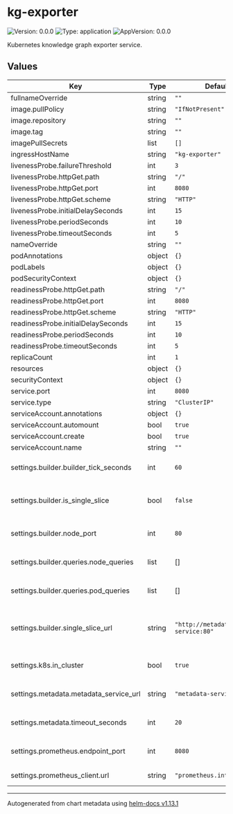 # kg-exporter

![Version: 0.0.0](https://img.shields.io/badge/Version-0.0.0-informational?style=flat-square) ![Type: application](https://img.shields.io/badge/Type-application-informational?style=flat-square) ![AppVersion: 0.0.0](https://img.shields.io/badge/AppVersion-0.0.0-informational?style=flat-square)

Kubernetes knowledge graph exporter service.

## Values

| Key | Type | Default | Description |
|-----|------|---------|-------------|
| fullnameOverride | string | `""` |  |
| image.pullPolicy | string | `"IfNotPresent"` |  |
| image.repository | string | `""` |  |
| image.tag | string | `""` |  |
| imagePullSecrets | list | `[]` |  |
| ingressHostName | string | `"kg-exporter"` |  |
| livenessProbe.failureThreshold | int | `3` |  |
| livenessProbe.httpGet.path | string | `"/"` |  |
| livenessProbe.httpGet.port | int | `8080` |  |
| livenessProbe.httpGet.scheme | string | `"HTTP"` |  |
| livenessProbe.initialDelaySeconds | int | `15` |  |
| livenessProbe.periodSeconds | int | `10` |  |
| livenessProbe.timeoutSeconds | int | `5` |  |
| nameOverride | string | `""` |  |
| podAnnotations | object | `{}` |  |
| podLabels | object | `{}` |  |
| podSecurityContext | object | `{}` |  |
| readinessProbe.httpGet.path | string | `"/"` |  |
| readinessProbe.httpGet.port | int | `8080` |  |
| readinessProbe.httpGet.scheme | string | `"HTTP"` |  |
| readinessProbe.initialDelaySeconds | int | `15` |  |
| readinessProbe.periodSeconds | int | `10` |  |
| readinessProbe.timeoutSeconds | int | `5` |  |
| replicaCount | int | `1` |  |
| resources | object | `{}` |  |
| securityContext | object | `{}` |  |
| service.port | int | `8080` |  |
| service.type | string | `"ClusterIP"` |  |
| serviceAccount.annotations | object | `{}` |  |
| serviceAccount.automount | bool | `true` |  |
| serviceAccount.create | bool | `true` |  |
| serviceAccount.name | string | `""` |  |
| settings.builder.builder_tick_seconds | int | `60` | Periodicity of knolwedge graph building |
| settings.builder.is_single_slice | bool | `false` | Enables/Disables single slice per cluster or daemon set |
| settings.builder.node_port | int | `80` | DKG Slice service node port |
| settings.builder.queries.node_queries | list | [] | Prometheus node specific metrics queries |
| settings.builder.queries.pod_queries | list | [] | Prometheus pod specific metrics queries |
| settings.builder.single_slice_url | string | `"http://metadata-service:80"` | In case single DKG slice is enabled, this is the url of the single DKG slice |
| settings.k8s.in_cluster | bool | `true` | in cluster or out service cluster execution |
| settings.metadata.metadata_service_url | string | `"metadata-service"` | Metadata Service endpoint service name |
| settings.metadata.timeout_seconds | int | `20` | Metadata Service API timeout |
| settings.prometheus.endpoint_port | int | `8080` | KG exporter '/metrics' API port |
| settings.prometheus_client.url | string | `"prometheus.integration"` | Prometheus endpoint url |

----------------------------------------------
Autogenerated from chart metadata using [helm-docs v1.13.1](https://github.com/norwoodj/helm-docs/releases/v1.13.1)
